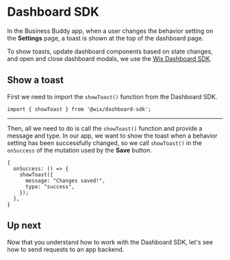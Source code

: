 # Dashboard SDK

In the Business Buddy app, when a user changes the behavior setting on the **Settings** page, a toast is shown at the top of the dashboard page.

To show toasts, update dashboard components based on state changes, and open and close dashboard modals, we use the [Wix Dashboard SDK](https://dev.wix.com/docs/client/api-reference/dashboard-sdk/intro).

## Show a toast

First we need to import the `showToast()` function from the Dashboard SDK.

```tsx
import { showToast } from '@wix/dashboard-sdk';
```

---

Then, all we need to do is call the `showToast()` function and provide a message and type. In our app, we want to show the toast when a behavior setting has been successfully changed, so we call `showToast()` in the `onSuccess` of the mutation used by the **Save** button.

```tsx
{
  onSuccess: () => {
    showToast({
      message: "Changes saved!",
      type: "success",
    });
  },
}
```

## Up next

Now that you understand how to work with the Dashboard SDK, let's see how to send requests to an app backend.
